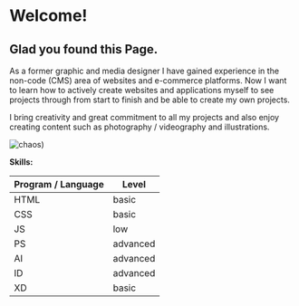 # Welcome!
## Glad you found this Page.

As a former graphic and media designer I have gained experience in the non-code (CMS) area of websites and e-commerce platforms. Now I want to learn how to actively create websites and applications myself to see projects through from start to finish and be able to create my own projects.

I bring creativity and great commitment to all my projects and also enjoy creating content such as photography / videography and illustrations.

![chaos](https://media4.giphy.com/media/v1.Y2lkPTc5MGI3NjExdjJ1dXd2NWJ3ZGIzZHRkaW93ZWZvdXZyaTVyZHV1ODNyMDdidGV1ciZlcD12MV9pbnRlcm5hbF9naWZfYnlfaWQmY3Q9Zw/YaSHZOV9lldomYFO6B/giphy.gif))


**Skills:**

| Program / Language| Level |
| ----------- | ----------- |
| HTML| basic |
| CSS| basic |
| JS| low |
| PS| advanced |
| AI| advanced |
| ID| advanced |
| XD| basic |

